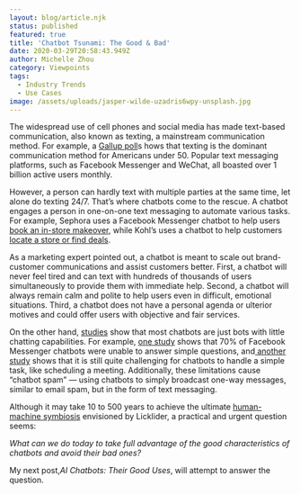 ```yaml
---
layout: blog/article.njk
status: published
featured: true
title: 'Chatbot Tsunami: The Good & Bad'
date: 2020-03-29T20:58:43.949Z
author: Michelle Zhou
category: Viewpoints
tags:
  - Industry Trends
  - Use Cases
image: /assets/uploads/jasper-wilde-uzadris6wpy-unsplash.jpg
---
```

The widespread use of cell phones and social media has made text-based communication, also known as texting, a mainstream communication method. For example, a [Gallup poll](https://news.gallup.com/poll/179288/new-era-communication-americans.aspx)s hows that texting is the dominant communication method for Americans under 50. Popular text messaging platforms, such as Facebook Messenger and WeChat, all boasted over 1 billion active users monthly.

However, a person can hardly text with multiple parties at the same time, let alone do texting 24/7. That’s where chatbots come to the rescue. A chatbot engages a person in one-on-one text messaging to automate various tasks. For example, Sephora uses a Facebook Messenger chatbot to help users[ book an in-store makeover](https://www.facebook.com/sephora/), while Kohl’s uses a chatbot to help customers[ locate a store or find deals](https://www.facebook.com/kohls).

As a marketing expert pointed out, a chatbot is meant to scale out brand-customer communications and assist customers better. First, a chatbot will never feel tired and can text with hundreds of thousands of users simultaneously to provide them with immediate help. Second, a chatbot will always remain calm and polite to help users even in difficult, emotional situations. Third, a chatbot does not have a personal agenda or ulterior motives and could offer users with objective and fair services.

On the other hand, [studies](https://dl.acm.org/citation.cfm?id=3300439) show that most chatbots are just bots with little chatting capabilities. For example, [one study](https://www.mediapost.com/publications/article/295718/facebookchatbotshit-70-failure-rate-as-consumer.html) shows that 70% of Facebook Messenger chatbots were unable to answer simple questions, and[ another study](https://dl.acm.org/citation.cfm?id=3025780) shows that it is still quite challenging for chatbots to handle a simple task, like scheduling a meeting. Additionally, these limitations cause “chatbot spam” — using chatbots to simply broadcast one-way messages, similar to email spam, but in the form of text messaging.

Although it may take 10 to 500 years to achieve the ultimate [human-machine symbiosis](http://worrydream.com/refs/Licklider%20-%20Man-Computer%20Symbiosis.pdf) envisioned by Licklider, a practical and urgent question seems:

*What can we do today to take full advantage of the good characteristics of chatbots and avoid their bad ones?*

My next post,*AI Chatbots: Their Good Uses*, will attempt to answer the question.